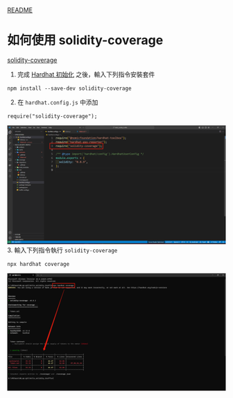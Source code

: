 [README](..\README.md)

# 如何使用 solidity-coverage

[solidity-coverage](https://github.com/sc-forks/solidity-coverage/blob/master/HARDHAT_README.md)

1. 完成 [Hardhat 初始化](Hardhat.md) 之後，輸入下列指令安裝套件
```
npm install --save-dev solidity-coverage
```
2. 在 `hardhat.config.js` 中添加
```
require("solidity-coverage");
```
![](2023-03-29-22-05-22.png)
3. 輸入下列指令執行 `solidity-coverage`
```
npx hardhat coverage
```
![](2023-03-29-22-07-41.png)